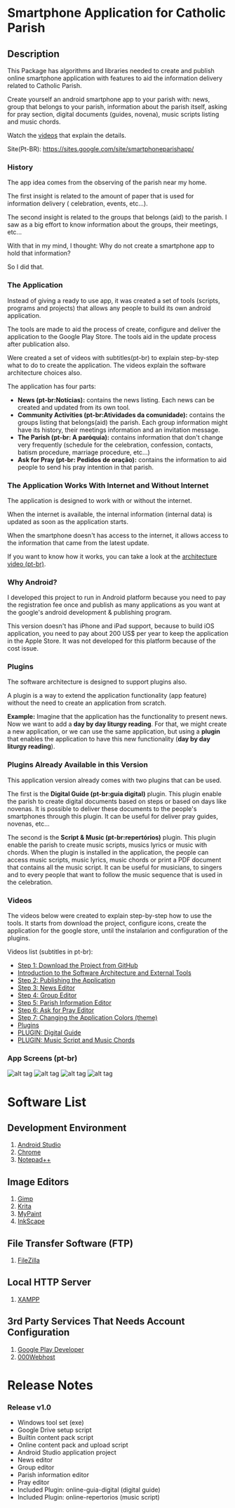 # Smartphone Application for Catholic Parish #

## Description ##

This Package has algorithms and libraries needed to create and publish online smartphone application with features to aid the information delivery related to Catholic Parish.

Create yourself an android smartphone app to your parish with: news, group that belongs to your parish, information about the parish itself, asking for pray section,  digital documents (guides, novena), music scripts listing and music chords.

Watch the [videos](#videos) that explain the details.

Site(Pt-BR): https://sites.google.com/site/smartphoneparishapp/

### History ###

The app idea comes from the observing of the parish near my home.

The first insight is related to the amount of paper that is used for information delivery ( celebration, events, etc...).

The second insight is related to the groups that belongs (aid) to the parish. I saw as a big effort to know information about the groups, their meetings, etc...

With that in my mind, I thought: Why do not create a smartphone app to hold that information?

So I did that.

### The Application ###

Instead of giving a ready to use app, it was created a set of tools (scripts, programs and projects) that allows any people to build its own android application.

The tools are made to aid the process of create, configure and deliver the application to the Google Play Store. The tools aid in the update process after publication also.

Were created a set of videos with subtitles(pt-br) to explain step-by-step what to do to create the application. The videos explain the software architecture choices also.

The application has four parts:

* __News (pt-br:Notícias):__ contains the news listing. Each news can be created and updated from its own tool.
* __Community Activities (pt-br:Atividades da comunidade):__ contains the groups listing that belongs(aid) the parish. Each group information might have its history, their meetings information and an invitation message.
* __The Parish (pt-br: A paróquia):__ contains information that don't change very frequently (schedule for the celebration, confession, contacts, batism procedure, marriage procedure, etc...)
* __Ask for Pray (pt-br: Pedidos de oração):__ contains the information to aid people to send his pray intention in that parish.

### The Application Works With Internet and Without Internet ###

The application is designed to work with or without the internet.

When the internet is available, the internal information (internal data) is updated as soon as the application starts.

When the smartphone doesn't has access to the internet, it allows access to the information that came from the latest update.

If you want to know how it works, you can take a look at the [architecture video (pt-br)](https://www.youtube.com/watch?v=dyWYwTL6vzA).

### Why Android? ###

I developed this project to run in Android platform because you need to pay the registration fee once and publish as many applications as you want at the google's android development & publishing program.

This version doesn't has iPhone and iPad support, because to build iOS application, you need to pay about 200 US$ per year to keep the application in the Apple Store. It was not developed for this platform because of the cost issue.

### Plugins ###

The software architecture is designed to support plugins also.

A plugin is a way to extend the application functionality (app feature) without the need to create an application from scratch.

__Example:__ Imagine that the application has the functionality to present news. Now we want to add a __day by day liturgy reading__. For that, we might create a new application, or we can use the same application, but using a __plugin__ that enables the application to have this new functionality (__day by day liturgy reading__).

### Plugins Already Available in this Version  ###

This application version already comes with two plugins that can be used.

The first is the __Digital Guide (pt-br:guia digital)__ plugin. This plugin enable the parish to create digital documents based on steps or based on days like novenas. It is possible to deliver these documents to the people's smartphones through this plugin. It can be useful for deliver pray guides, novenas, etc...

The second is the __Script & Music (pt-br:repertórios)__ plugin. This plugin enable the parish to create music scripts, musics lyrics or music with chords. When the plugin is installed in the application, the people can access music scripts, music lyrics, music chords or print a PDF document that contains all the music script. It can be useful for musicians, to singers and to every people that want to follow the music sequence that is used in the celebration.

### Videos ###

The videos below were created to explain step-by-step how to use the tools. It starts from download the project, configure icons, create the application for the google store, until the instalarion and configuration of the plugins.

Videos list (subtitles in pt-br):

* [Step 1: Download the Project from GitHub](https://www.youtube.com/watch?v=UUGD_SbGjyk)
* [Introduction to the Software Architecture and External Tools](https://www.youtube.com/watch?v=dyWYwTL6vzA)
* [Step 2: Publishing the Application](https://www.youtube.com/watch?v=ynvnRtJN-sg)
* [Step 3: News Editor](https://www.youtube.com/watch?v=jZEcCWmhN0c)
* [Step 4: Group Editor](https://www.youtube.com/watch?v=HcCmkzr6Utg)
* [Step 5: Parish Information Editor](https://www.youtube.com/watch?v=tPjJglzY8dU)
* [Step 6: Ask for Pray Editor](https://www.youtube.com/watch?v=AeJoLf-WFjs)
* [Step 7: Changing the Application Colors (theme)](https://www.youtube.com/watch?v=3-m6wBR8OeE)
* [Plugins](https://www.youtube.com/watch?v=-OdgHzSNvX0)
* [PLUGIN: Digital Guide](https://www.youtube.com/watch?v=D9x8yRH0loM)
* [PLUGIN: Music Script and Music Chords](https://www.youtube.com/watch?v=sI1sC48iKEA)


### App Screens (pt-br) ###

![alt tag](https://github.com/A-Ribeiro/smartphone-parish-app/raw/master/website/img/a1.jpg)
![alt tag](https://github.com/A-Ribeiro/smartphone-parish-app/raw/master/website/img/b1.jpg)
![alt tag](https://github.com/A-Ribeiro/smartphone-parish-app/raw/master/website/img/a3a.jpg)
![alt tag](https://github.com/A-Ribeiro/smartphone-parish-app/raw/master/website/img/_a3.jpg)


# Software List #

## Development Environment

1. [Android Studio](https://developer.android.com/studio/)
1. [Chrome](https://www.google.com.br/chrome/browser/desktop/)
1. [Notepad++](https://notepad-plus-plus.org/)

## Image Editors

1. [Gimp](https://www.gimp.org/)
1. [Krita](https://krita.org/)
1. [MyPaint](http://mypaint.org/)
1. [InkScape](https://inkscape.org/)

## File Transfer Software (FTP)

1. [FileZilla](https://filezilla-project.org/)

## Local HTTP Server

1. [XAMPP](https://www.apachefriends.org/pt_br/index.html)

## 3rd Party Services That Needs Account Configuration

1. [Google Play Developer](https://play.google.com/apps/publish/)
1. [000Webhost](https://www.000webhost.com/)

# Release Notes #

### Release v1.0 ###

* Windows tool set (exe)
* Google Drive setup script
* Builtin content pack script
* Online content pack and upload script
* Android Studio application project
* News editor
* Group editor
* Parish information editor
* Pray editor
* Included Plugin: online-guia-digital (digital guide)
* Included Plugin: online-repertorios (music script)
